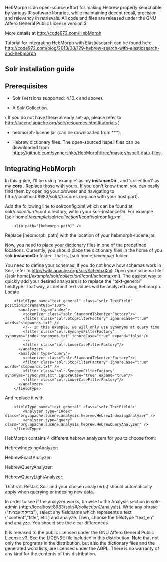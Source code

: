 HebMorph is an open-source effort for making Hebrew properly searchable by various IR software libraries, while maintaining decent recall, precision and relevancy in retrievals. All code and files are released under the GNU Affero General Public License version 3.

More details at http://code972.com/HebMorph


Tutorial for integrating HebMorph with Elasticsearch can be found here http://code972.com/blog/2013/08/129-hebrew-search-with-elasticsearch-and-hebmorph

## Solr installation guide

## Prerequisites

* Solr (Versions supported: 4.10.x and above).

* A Solr Collection.

( If you do not have these already set-up, please refer to http://lucene.apache.org/solr/resources.html#tutorials )

* hebmorph-lucene.jar (can be downloaded from ***).

* Hebrew dictionary files. The open-sourced hspell files can be downloaded from https://github.com/synhershko/HebMorph/tree/master/hspell-data-files.

## Integrating HebMorph
In this guide, I'll be using 'example' as my <b> instanceDir </b>, and 'collection1' as my <b> core </b>. Replace those with yours. If you don't know them, you can easily find them by opening your browser and navigating to http://localhost:8983/solr/#/~cores (replace with your host:port).

Add the following line to solrconfig.xml which can be found at solr/<i>collection1</i>/conf directory, within your solr-instanceDir. For example [solr home]/<i>example</i>/solr/<i>collection1</i>/conf/solrconfig.xml.
```
    <lib path="[hebmorph_path]" />
```
Replace [hebmorph_path] with the location of your hebmorph-lucene.jar

Now, you need to place your dictionary files in one of the predefined locations. Currently, you should place the dictionary files in the home of you solr <b> instanceDir </b> folder. That is, [solr home]/<i>example</i>/ folder.

You need to define your schemas. If you do not know how schemas work in Solr, refer to http://wiki.apache.org/solr/SchemaXml.
Open your schema file ([solr home]/<i>example</i>/solr/<i>collection1</i>/conf/schema.xml). The easiest way to quickly add your desired analyzers is to replace the "text-general" fieldtype. That way, all default text values will be analyzed using hebmorph.
Locate
```
	<fieldType name="text_general" class="solr.TextField" positionIncrementGap="100">
      <analyzer type="index">
        <tokenizer class="solr.StandardTokenizerFactory"/>
        <filter class="solr.StopFilterFactory" ignoreCase="true" words="stopwords.txt" />
        <!-- in this example, we will only use synonyms at query time
        <filter class="solr.SynonymFilterFactory" synonyms="index_synonyms.txt" ignoreCase="true" expand="false"/>
        -->
        <filter class="solr.LowerCaseFilterFactory"/>
      </analyzer>
      <analyzer type="query">
        <tokenizer class="solr.StandardTokenizerFactory"/>
        <filter class="solr.StopFilterFactory" ignoreCase="true" words="stopwords.txt" />
        <filter class="solr.SynonymFilterFactory" synonyms="synonyms.txt" ignoreCase="true" expand="true"/>
        <filter class="solr.LowerCaseFilterFactory"/>
      </analyzer>
    </fieldType>
```

And replace it with
```
    <fieldType name="text_general" class="solr.TextField">
		<analyzer type="index" class="org.apache.lucene.analysis.hebrew.HebrewIndexingAnalyzer" /> 
		<analyzer type="query" class="org.apache.lucene.analysis.hebrew.HebrewQueryAnalyzer" />
    </fieldType>
```

HebMorph contains 4 different hebrew analyzers for you to choose from:

HebrewIndexingAnalyzer: <description>

HebrewExactAnalyzer: <description>

HebrewQueryAnalyzer: <description>

HebrewQueryLightAnalyzer: <description>

That's it. Restart Solr and your chosen analyzer(s) should automatically apply when querying or indexing new data.

In order to see if the analyzer works, browse to the Analysis section in solr-admin (http://localhost:8983/solr/#/<i>collection1</i>/analysis). Write any phrase ("בדיקת עברית"), select any fieldname which represents a text ("content","title", etc.) and analyze. Then, choose the fieldtype "text_en" and analyze. You should see the clear differences.

It is released to the public licensed under the GNU Affero General Public License v3. See the LICENSE file included in this distribution. Note that not only the programs in the distribution, but also the
dictionary files and the generated word lists, are licensed under the AGPL.
There is no warranty of any kind for the contents of this distribution.
